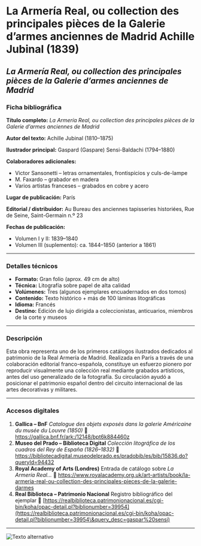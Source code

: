 # La Armería Real, ou collection des principales pièces de la Galerie d’armes anciennes de Madrid  Achille Jubinal (1839)

## *La Armería Real, ou collection des principales pièces de la Galerie d’armes anciennes de Madrid*

### Ficha bibliográfica

**Título completo:**
*La Armería Real, ou collection des principales pièces de la Galerie d’armes anciennes de Madrid*

**Autor del texto:**
&#x20;Achille Jubinal (1810–1875)

**Ilustrador principal:**
&#x20;Gaspard (Gaspare) Sensi-Baldachi (1794–1880)

**Colaboradores adicionales:**

* Victor Sansonetti – letras ornamentales, frontispicios y culs-de-lampe
* M. Faxardo – grabador en madera
* Varios artistas franceses – grabados en cobre y acero

**Lugar de publicación:**
&#x20;París

**Editorial / distribuidor:**
&#x20;Au Bureau des anciennes tapisseries historiées, Rue de Seine, Saint-Germain n.º 23

**Fechas de publicación:**

* Volumen I y II: 1839–1840
* Volumen III (suplemento): ca. 1844–1850 (anterior a 1861)

***

### Detalles técnicos

* **Formato:** Gran folio (aprox. 49 cm de alto)
* **Técnica:** Litografía sobre papel de alta calidad
* **Volúmenes:** Tres (algunos ejemplares encuadernados en dos tomos)
* **Contenido:** Texto histórico + más de 100 láminas litográficas
* **Idioma:** Francés
* **Destino:** Edición de lujo dirigida a coleccionistas, anticuarios, miembros de la corte y museos

***

### Descripción

Esta obra representa uno de los primeros catálogos ilustrados dedicados al patrimonio de la Real Armería de Madrid. Realizada en París a través de una colaboración editorial franco-española, constituye un esfuerzo pionero por reproducir visualmente una colección real mediante grabados artísticos, antes del uso generalizado de la fotografía. Su circulación ayudó a posicionar el patrimonio español dentro del circuito internacional de las artes decorativas y militares.

***

### Accesos digitales

1. **Gallica – BnF**
   *Catalogue des objets exposés dans la galerie Américaine du musée du Louvre (1850)*
   &#x20;🔗 https://gallica.bnf.fr/ark:/12148/bpt6k884460z
2. **Museo del Prado – Biblioteca Digital**
   *Colección litográfica de los cuadros del Rey de España (1826–1832)*
   &#x20;🔗 https://bibliotecadigital.museodelprado.es/pradobib/es/bib/15836.do?queryId=94432
3. **Royal Academy of Arts (Londres)**
   &#x20;Entrada de catálogo sobre *La Armería Real…*
   &#x20;🔗 https://www.royalacademy.org.uk/art-artists/book/la-armeria-real-ou-collection-des-principales-pieces-de-la-galerie-darmes
4. **Real Biblioteca – Patrimonio Nacional**
   &#x20;Registro bibliográfico del ejemplar
   &#x20;🔗 [https://realbiblioteca.patrimonionacional.es/cgi-bin/koha/opac-detail.pl?biblionumber=39954](https://realbiblioteca.patrimonionacional.es/cgi-bin/koha/opac-detail.pl?biblionumber=39954\&query_desc=gaspar%20sensi)

***


![Texto alternativo](https://images.unsplash.com/photo-1689308271305-58e75832289b?fm=jpg&q=60&w=3000&ixlib=rb-4.1.0&ixid=M3wxMjA3fDB8MHxwaG90by1yZWxhdGVkfDE0fHx8ZW58MHx8fHx8)


